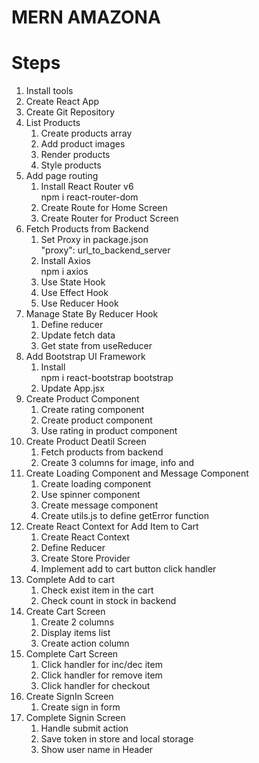 # MERN AMAZONA

# Steps

1. Install tools
2. Create React App
3. Create Git Repository
4. List Products
   1. Create products array
   2. Add product images
   3. Render products
   4. Style products
5. Add page routing
   1. Install React Router v6  
      npm i react-router-dom
   2. Create Route for Home Screen
   3. Create Router for Product Screen
6. Fetch Products from Backend
   1. Set Proxy in package.json  
      "proxy": url_to_backend_server
   2. Install Axios  
      npm i axios
   3. Use State Hook
   4. Use Effect Hook
   5. Use Reducer Hook
7. Manage State By Reducer Hook
   1. Define reducer
   2. Update fetch data
   3. Get state from useReducer
8. Add Bootstrap UI Framework
   1. Install  
      npm i react-bootstrap bootstrap
   2. Update App.jsx
9. Create Product Component
   1. Create rating component
   2. Create product component
   3. Use rating in product component
10. Create Product Deatil Screen
    1. Fetch products from backend
    2. Create 3 columns for image, info and
11. Create Loading Component and Message Component
    1. Create loading component
    2. Use spinner component
    3. Create message component
    4. Create utils.js to define getError function
12. Create React Context for Add Item to Cart
    1. Create React Context
    2. Define Reducer
    3. Create Store Provider
    4. Implement add to cart button click handler
13. Complete Add to cart
    1. Check exist item in the cart
    2. Check count in stock in backend
14. Create Cart Screen
    1. Create 2 columns
    2. Display items list
    3. Create action column
15. Complete Cart Screen
    1. Click handler for inc/dec item
    2. Click handler for remove item
    3. Click handler for checkout
16. Create SignIn Screen
    1. Create sign in form
17. Complete Signin Screen
    1. Handle submit action
    2. Save token in store and local storage
    3. Show user name in Header
